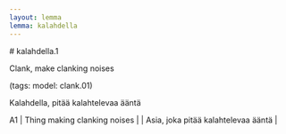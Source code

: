 ```yaml
---
layout: lemma
lemma: kalahdella
---
```


<div class="sense">
# <span class="sensename">kalahdella.1</span>

<span class="description">Clank, make clanking noises</span>

(tags: model: clank.01)

<span class="description">Kalahdella, pitää kalahtelevaa ääntä</span>

A1 | Thing making clanking noises |   | Asia, joka pitää kalahtelevaa ääntä |  

</div>

